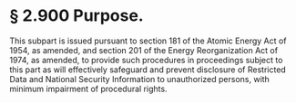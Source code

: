# § 2.900   Purpose.

This subpart is issued pursuant to section 181 of the Atomic Energy Act of 1954, as amended, and section 201 of the Energy Reorganization Act of 1974, as amended, to provide such procedures in proceedings subject to this part as will effectively safeguard and prevent disclosure of Restricted Data and National Security Information to unauthorized persons, with minimum impairment of procedural rights.




